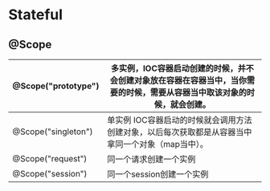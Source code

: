 # Stateful

## @Scope

| @Scope("prototype") | 多实例，IOC容器启动创建的时候，并不会创建对象放在容器在容器当中，当你需要的时候，需要从容器当中取该对象的时候，就会创建。 |
| ------------------- | ------------------------------------------------------------ |
| @Scope("singleton") | 单实例 IOC容器启动的时候就会调用方法创建对象，以后每次获取都是从容器当中拿同一个对象（map当中）。 |
| @Scope("request")   | 同一个请求创建一个实例                                       |
| @Scope("session")   | 同一个session创建一个实例                                    |

